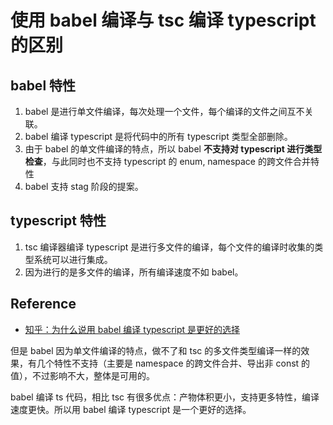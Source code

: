 # 使用 babel 编译与 tsc 编译 typescript的区别

## babel 特性
1. babel 是进行单文件编译，每次处理一个文件，每个编译的文件之间互不关联。
2. babel 编译 typescript 是将代码中的所有 typescript 类型全部删除。
3. 由于 babel 的单文件编译的特点，所以 babel **不支持对 typescript 进行类型检查**，与此同时也不支持 typescript
  的 enum, namespace 的跨文件合并特性
4. babel 支持 stag 阶段的提案。

## typescript 特性
1. tsc 编译器编译 typescript 是进行多文件的编译，每个文件的编译时收集的类型系统可以进行集成。
2. 因为进行的是多文件的编译，所有编译速度不如 babel。


## Reference
- [知乎：为什么说用 babel 编译 typescript 是更好的选择](https://zhuanlan.zhihu.com/p/376867546)

但是 babel 因为单文件编译的特点，做不了和 tsc 的多文件类型编译一样的效果，有几个特性不支持（主要是 namespace 的跨文件合并、导出非 const 的值），不过影响不大，整体是可用的。

babel 编译 ts 代码，相比 tsc 有很多优点：产物体积更小，支持更多特性，编译速度更快。所以用 babel 编译 typescript 是一个更好的选择。
